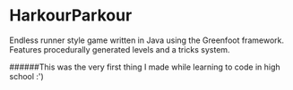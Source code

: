 HarkourParkour
==============

Endless runner style game written in Java using the Greenfoot framework. Features procedurally generated levels and a tricks system.

######This was the very first thing I made while learning to code in high school :')

